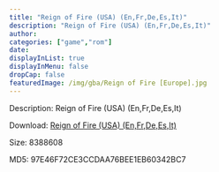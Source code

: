 ```yaml
---
title: "Reign of Fire (USA) (En,Fr,De,Es,It)"
description: "Reign of Fire (USA) (En,Fr,De,Es,It)"
author: 
categories: ["game","rom"]
date: 
displayInList: true
displayInMenu: false
dropCap: false
featuredImage: /img/gba/Reign of Fire [Europe].jpg
---
```


Description: Reign of Fire (USA) (En,Fr,De,Es,It)

Download: <a style="text-decoration:underline;" href="https://mega.nz/#!jKBQkSAC!_utVnGw7AADtP6VZTD4mAfabYvYxXGpn8JUy3wdCi_8" target = "_blank" rel = "nofollow" > Reign of Fire (USA) (En,Fr,De,Es,It)</a>

Size: 8388608

MD5: 97E46F72CE3CCDAA76BEE1EB60342BC7

